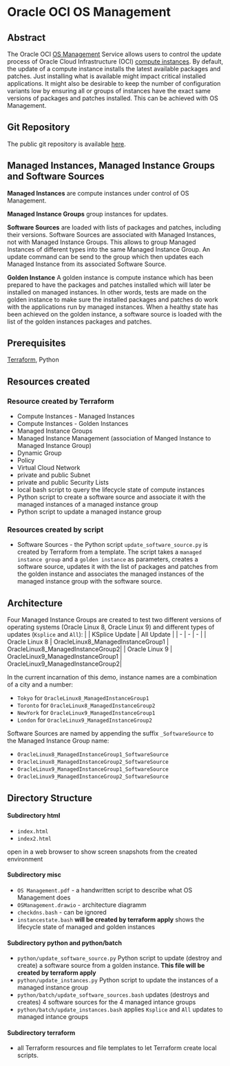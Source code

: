 # Oracle OCI OS Management

## Abstract

The Oracle OCI [OS Management](https://docs.oracle.com/en-us/iaas/os-management/osms/osms-overview.htm#about-osms) Service allows users to control the update process of Oracle Cloud Infrastructure (OCI) [compute instances](https://docs.oracle.com/en-us/iaas/Content/Compute/Concepts/computeoverview.htm). By default, the update of a compute instance installs the latest available packages and patches. Just installing what is available might impact critical installed applications. It might also be desirable to keep the number of configuration variants low by ensuring all or groups of instances have the exact same versions of packages and patches installed. This can be achieved with OS Management.

## Git Repository
The public git repository is available [here](https://github.com/hoehenunterschied/OSManagement).

## Managed Instances, Managed Instance Groups and Software Sources

**Managed Instances** are compute instances under control of OS Management.

**Managed Instance Groups** group instances for updates.

**Software Sources** are loaded with lists of packages and patches, including their versions. Software Sources are associated with Managed Instances, not with Managed Instance Groups. This allows to group Managed Instances of different types into the same Managed Instance Group. An update command can be send to the group which then updates each Managed Instance from its associated Software Source.

**Golden Instance** A golden instance is compute instance which has been prepared to have the packages and patches installed which will later be installed on managed instances. In other words, tests are made on the golden instance to make sure the installed packages and patches do work with the applications run by managed instances. When a healthy state has been achieved on the golden instance, a software source is loaded with the list of the golden instances packages and patches.

## Prerequisites
[Terraform](https://developer.hashicorp.com/terraform/downloads), Python

## Resources created
### Resource created by Terraform
* Compute Instances - Managed Instances
* Compute Instances - Golden Instances
* Managed Instance Groups
* Managed Instance Management (association of Manged Instance to Managed Instance Group)
* Dynamic Group
* Policy
* Virtual Cloud Network
* private and public Subnet
* private and public Security Lists
* local bash script to query the lifecycle state of compute instances
* Python script to create a software source and associate it with the managed instances of a managed instance group
* Python script to update a managed instance group

### Resources created by script
* Software Sources - the Python script `update_software_source.py` is created by Terraform from a template. The script takes a `managed instance group` and a `golden instance` as parameters, creates a software source, updates it with the list of packages and patches from the golden instance and associates the managed instances of the managed instance group with the software source.

## Architecture
Four Managed Instance Groups are created to test two different versions of operating systems (Oracle Linux 8, Oracle Linux 9) and different types of updates (`Ksplice` and `All`):
| | KSplice Update | All Update |
| - | - | - |
| Oracle Linux 8 | OracleLinux8_ManagedInstanceGroup1 | OracleLinux8_ManagedInstanceGroup2|
| Oracle Linux 9 | OracleLinux9_ManagedInstanceGroup1 | OracleLinux9_ManagedInstanceGroup2|

In the current incarnation of this demo, instance names are a combination of a city and a number:
* `Tokyo` for `OracleLinux8_ManagedInstanceGroup1`
* `Toronto` for `OracleLinux8_ManagedInstanceGroup2`
* `NewYork` for `OracleLinux9_ManagedInstanceGroup1`
* `London` for `OracleLinux9_ManagedInstanceGroup2`

Software Sources are named by appending the suffix `_SoftwareSource` to the Managed Instance Group name:
* `OracleLinux8_ManagedInstanceGroup1_SoftwareSource`
* `OracleLinux8_ManagedInstanceGroup2_SoftwareSource`
* `OracleLinux9_ManagedInstanceGroup1_SoftwareSource`
* `OracleLinux9_ManagedInstanceGroup2_SoftwareSource`

## Directory Structure
#### Subdirectory html
* `index.html`
* `index2.html`

open in a web browser to show screen snapshots from the created environment
#### Subdirectory misc
* `OS Management.pdf` - a handwritten script to describe what OS Management does
* `OSManagement.drawio` - architecture diagramm
* `checkdns.bash` - can be ignored
* `instancestate.bash` **will be created by terraform apply** shows the lifecycle state of managed and golden instances
#### Subdirectory python and python/batch
* `python/update_software_source.py` Python script to update (destroy and create) a software source from a golden instance. **This file will be created by terraform apply**
* `python/update_instances.py` Python script to update the instances of a managed instance group
* `python/batch/update_software_sources.bash` updates (destroys and creates) 4 software sources for the 4 managed intance groups
* `python/batch/update_instances.bash` applies `Ksplice` and `All` updates to managed intance groups
#### Subdirectory terraform
* all Terraform resources and file templates to let Terraform create local scripts.





